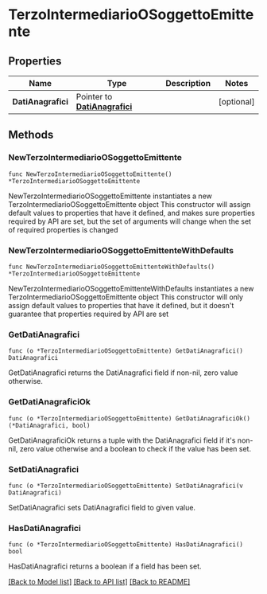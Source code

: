 # TerzoIntermediarioOSoggettoEmittente

## Properties

Name | Type | Description | Notes
------------ | ------------- | ------------- | -------------
**DatiAnagrafici** | Pointer to [**DatiAnagrafici**](DatiAnagrafici.md) |  | [optional] 

## Methods

### NewTerzoIntermediarioOSoggettoEmittente

`func NewTerzoIntermediarioOSoggettoEmittente() *TerzoIntermediarioOSoggettoEmittente`

NewTerzoIntermediarioOSoggettoEmittente instantiates a new TerzoIntermediarioOSoggettoEmittente object
This constructor will assign default values to properties that have it defined,
and makes sure properties required by API are set, but the set of arguments
will change when the set of required properties is changed

### NewTerzoIntermediarioOSoggettoEmittenteWithDefaults

`func NewTerzoIntermediarioOSoggettoEmittenteWithDefaults() *TerzoIntermediarioOSoggettoEmittente`

NewTerzoIntermediarioOSoggettoEmittenteWithDefaults instantiates a new TerzoIntermediarioOSoggettoEmittente object
This constructor will only assign default values to properties that have it defined,
but it doesn't guarantee that properties required by API are set

### GetDatiAnagrafici

`func (o *TerzoIntermediarioOSoggettoEmittente) GetDatiAnagrafici() DatiAnagrafici`

GetDatiAnagrafici returns the DatiAnagrafici field if non-nil, zero value otherwise.

### GetDatiAnagraficiOk

`func (o *TerzoIntermediarioOSoggettoEmittente) GetDatiAnagraficiOk() (*DatiAnagrafici, bool)`

GetDatiAnagraficiOk returns a tuple with the DatiAnagrafici field if it's non-nil, zero value otherwise
and a boolean to check if the value has been set.

### SetDatiAnagrafici

`func (o *TerzoIntermediarioOSoggettoEmittente) SetDatiAnagrafici(v DatiAnagrafici)`

SetDatiAnagrafici sets DatiAnagrafici field to given value.

### HasDatiAnagrafici

`func (o *TerzoIntermediarioOSoggettoEmittente) HasDatiAnagrafici() bool`

HasDatiAnagrafici returns a boolean if a field has been set.


[[Back to Model list]](../README.md#documentation-for-models) [[Back to API list]](../README.md#documentation-for-api-endpoints) [[Back to README]](../README.md)


